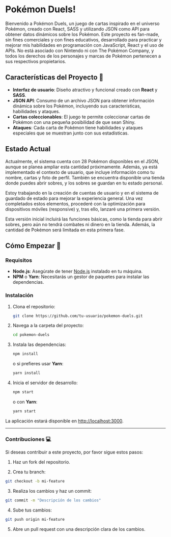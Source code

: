 
# Pokémon Duels!


Bienvenido a Pokémon Duels, un juego de cartas inspirado en el universo Pokémon, creado con React, SASS y utilizando JSON como API para obtener datos dinámicos sobre los Pokémon. Este proyecto es fan-made, sin fines comerciales y con fines educativos, desarrollado para practicar y mejorar mis habilidades en programación con JavaScript, React y el uso de APIs. No está asociado con Nintendo ni con The Pokémon Company, y todos los derechos de los personajes y marcas de Pokémon pertenecen a sus respectivos propietarios.

## Características del Proyecto 🔧

- **Interfaz de usuario**: Diseño atractivo y funcional creado con **React** y **SASS**.
- **JSON API**: Consumo de un archivo JSON para obtener información dinámica sobre los Pokémon, incluyendo sus características, habilidades y ataques.
- **Cartas coleccionables**: El juego te permite coleccionar cartas de Pokémon con una pequeña posibilidad de que sean Shiny.
- **Ataques**: Cada carta de Pokémon tiene habilidades y ataques especiales que se muestran junto con sus estadísticas.

## Estado Actual
Actualmente, el sistema cuenta con 28 Pokémon disponibles en el JSON, aunque se planea ampliar esta cantidad próximamente. Además, ya está implementado el contexto de usuario, que incluye información como tu nombre, cartas y foto de perfil. También se encuentra disponible una tienda donde puedes abrir sobres, y los sobres se guardan en tu estado personal.

Estoy trabajando en la creación de cuentas de usuario y en el sistema de guardado de estado para mejorar la experiencia general. Una vez completados estos elementos, procederé con la optimización para dispositivos móviles (responsive) y, tras ello, lanzaré una primera versión.

Esta versión inicial incluirá las funciones básicas, como la tienda para abrir sobres, pero aún no tendrá combates ni dinero en la tienda. Además, la cantidad de Pokémon será limitada en esta primera fase.

## Cómo Empezar 🚀

### Requisitos

- **Node.js**: Asegúrate de tener [Node.js](https://nodejs.org) instalado en tu máquina.
- **NPM** o **Yarn**: Necesitarás un gestor de paquetes para instalar las dependencias.

### Instalación

1. Clona el repositorio:
    ```bash
    git clone https://github.com/tu-usuario/pokemon-duels.git
    ```

2. Navega a la carpeta del proyecto:
    ```bash
    cd pokemon-duels
    ```

3. Instala las dependencias:
    ```bash
    npm install
    ```
    o si prefieres usar **Yarn**:
    ```bash
    yarn install
    ```

4. Inicia el servidor de desarrollo:
    ```bash
    npm start
    ```
    o con **Yarn**:
    ```bash
    yarn start
    ```

La aplicación estará disponible en [http://localhost:3000](http://localhost:3000).

---

### Contribuciones 💻
Si deseas contribuir a este proyecto, por favor sigue estos pasos:

1. Haz un fork del repositorio.

2. Crea tu branch:
```bash
git checkout -b mi-feature
```

3. Realiza los cambios y haz un commit:
```bash
git commit -m "Descripción de los cambios"
```
4. Sube tus cambios:
```bash
git push origin mi-feature
```

5. Abre un pull request con una descripción clara de los cambios.
